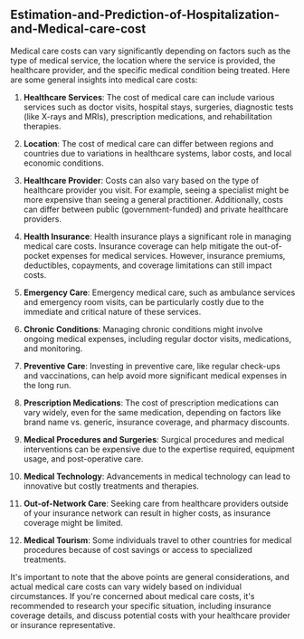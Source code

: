 ## Estimation-and-Prediction-of-Hospitalization-and-Medical-care-cost
Medical care costs can vary significantly depending on factors such as the type of medical service, the location where the service is provided, the healthcare provider, and the specific medical condition being treated. Here are some general insights into medical care costs:

1. **Healthcare Services**: The cost of medical care can include various services such as doctor visits, hospital stays, surgeries, diagnostic tests (like X-rays and MRIs), prescription medications, and rehabilitation therapies.

2. **Location**: The cost of medical care can differ between regions and countries due to variations in healthcare systems, labor costs, and local economic conditions.

3. **Healthcare Provider**: Costs can also vary based on the type of healthcare provider you visit. For example, seeing a specialist might be more expensive than seeing a general practitioner. Additionally, costs can differ between public (government-funded) and private healthcare providers.

4. **Health Insurance**: Health insurance plays a significant role in managing medical care costs. Insurance coverage can help mitigate the out-of-pocket expenses for medical services. However, insurance premiums, deductibles, copayments, and coverage limitations can still impact costs.

5. **Emergency Care**: Emergency medical care, such as ambulance services and emergency room visits, can be particularly costly due to the immediate and critical nature of these services.

6. **Chronic Conditions**: Managing chronic conditions might involve ongoing medical expenses, including regular doctor visits, medications, and monitoring.

7. **Preventive Care**: Investing in preventive care, like regular check-ups and vaccinations, can help avoid more significant medical expenses in the long run.

8. **Prescription Medications**: The cost of prescription medications can vary widely, even for the same medication, depending on factors like brand name vs. generic, insurance coverage, and pharmacy discounts.

9. **Medical Procedures and Surgeries**: Surgical procedures and medical interventions can be expensive due to the expertise required, equipment usage, and post-operative care.

10. **Medical Technology**: Advancements in medical technology can lead to innovative but costly treatments and therapies.

11. **Out-of-Network Care**: Seeking care from healthcare providers outside of your insurance network can result in higher costs, as insurance coverage might be limited.

12. **Medical Tourism**: Some individuals travel to other countries for medical procedures because of cost savings or access to specialized treatments.

It's important to note that the above points are general considerations, and actual medical care costs can vary widely based on individual circumstances. If you're concerned about medical care costs, it's recommended to research your specific situation, including insurance coverage details, and discuss potential costs with your healthcare provider or insurance representative.

